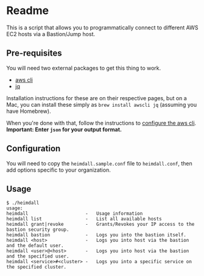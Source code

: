 # Readme

This is a script that allows you to programmatically connect to different AWS EC2 hosts via a Bastion/Jump host.

## Pre-requisites
You will need two external packages to get this thing to work.  
- [aws cli](https://github.com/aws/aws-cli)
- [jq](https://stedolan.github.io/jq/)

Installation instructions for these are on their respective pages, but on a Mac, you can install these simply as `brew install awscli jq` (assuming you have Homebrew).  

When you're done with that, follow the instructions to [configure the aws cli](http://docs.aws.amazon.com/cli/latest/userguide/cli-chap-getting-started.html). **Important: Enter `json` for your output format.**

## Configuration
You will need to copy the `heimdall.sample.conf` file to `heimdall.conf`, then add options specific to your organization.

## Usage

    $ ./heimdall
    usage:
    heimdall                     -   Usage information  
    heimdall list                -   List all available hosts  
    heimdall grant|revoke        -   Grants/Revokes your IP access to the bastion security group.  
    heimdall bastion             -   Logs you into the bastion itself.
    heimdall <host>              -   Logs you into host via the bastion and the default user.  
    heimdall <user>@<host>       -   Logs you into host via the bastion and the specified user.
    heimdall <service>#<cluster> -   Logs you into a specific service on the specified cluster.
